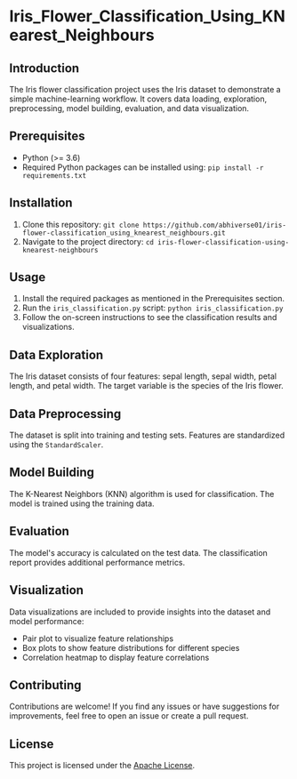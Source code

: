 # Iris_Flower_Classification_Using_KNearest_Neighbours

## Introduction

The Iris flower classification project uses the Iris dataset to demonstrate a simple machine-learning workflow. It covers data loading, exploration, preprocessing, model building, evaluation, and data visualization.

## Prerequisites

- Python (>= 3.6)
- Required Python packages can be installed using: `pip install -r requirements.txt`

## Installation

1. Clone this repository: `git clone https://github.com/abhiverse01/iris-flower-classification_using_knearest_neighbours.git`
2. Navigate to the project directory: `cd iris-flower-classification-using-knearest-neighbours`

## Usage

1. Install the required packages as mentioned in the Prerequisites section.
2. Run the `iris_classification.py` script: `python iris_classification.py`
3. Follow the on-screen instructions to see the classification results and visualizations.

## Data Exploration

The Iris dataset consists of four features: sepal length, sepal width, petal length, and petal width. The target variable is the species of the Iris flower.

## Data Preprocessing

The dataset is split into training and testing sets. Features are standardized using the `StandardScaler`.

## Model Building

The K-Nearest Neighbors (KNN) algorithm is used for classification. The model is trained using the training data.

## Evaluation

The model's accuracy is calculated on the test data. The classification report provides additional performance metrics.

## Visualization

Data visualizations are included to provide insights into the dataset and model performance:
- Pair plot to visualize feature relationships
- Box plots to show feature distributions for different species
- Correlation heatmap to display feature correlations

## Contributing

Contributions are welcome! If you find any issues or have suggestions for improvements, feel free to open an issue or create a pull request.

## License

This project is licensed under the [Apache License](LICENSE).
